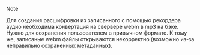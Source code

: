 > [!NOTE]
> Для создания расшифровки из записанного с помощью рекордера аудио необходима конвертация на свервере webm в mp3 на бэке. Нужно для сохранения пользователем в привычном формате. К тому же, записаные webm файлы открываются некорректно (возможно из-за неправильно сохраненных метаданных).
